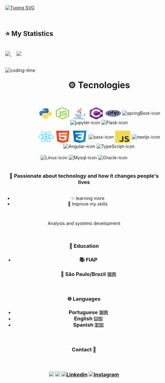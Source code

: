 

[![Typing SVG](https://readme-typing-svg.herokuapp.com/?color=1e90ff&size=44&center=true&vCenter=true&width=1000&lines=HELLO,+My+name+is+Heitor;I'm+19+years+old;I'm+from+Brazil;I+attending+systems+Development;Be+Welcome!+:%29)](https://git.io/typing-svg)

 
<br/>

<div>
 <h2> ⭐ My Statistics</h2>
</div>

<br/>

<div>
  <a href="https://github.com/HeitorBMarini">
    <img height="180em" src="https://github-readme-stats.vercel.app/api?username=HeitorBMarini&show_icons=true&theme=dracula&include_all_commits=true&count_private=true" />
    <img height="180em" src="https://github-readme-stats.vercel.app/api/top-langs/?username=HeitorBMarini&layout=compact&langs_count=16&theme=dracula" style="margin-left:  
     1rem;"/>
  </a>
</div>


<br/>



 

 <div  align="center"> 
   <div ><br>
     <img align="left" height="250" alt="coding-time" src="code.gif">
     <h1 style="display: inline_block" align="center">⚙️ Tecnologies </h1>
    <br>
    <br>
     <img align="center" height="40" width="50" alt="python-icon"  src="https://raw.githubusercontent.com/devicons/devicon/master/icons/python/python-original.svg">
     <img align="center" height="40" width="50" alt="nodejs-icon" src="https://raw.githubusercontent.com/devicons/devicon/master/icons/nodejs/nodejs-original.svg">
     <img align="center" height="40" width="50" alt="java-icon" src="https://raw.githubusercontent.com/devicons/devicon/master/icons/java/java-original.svg">
      <img align="center" height="40" width="50" alt="c#-icon" src="https://raw.githubusercontent.com/devicons/devicon/master/icons/csharp/csharp-original.svg">
      <img align="center" height="40" width="50" alt="php-icon" src="https://raw.githubusercontent.com/devicons/devicon/master/icons/php/php-original.svg">
      <img align="center" height="40" width="50" alt="springBoot-icon" src="https://cdn.jsdelivr.net/gh/devicons/devicon/icons/spring/spring-original-wordmark.svg">
     <img align="center" height="50" width="60" alt="jupyter-icon" src="https://cdn.jsdelivr.net/gh/devicons/devicon/icons/jupyter/jupyter-original-wordmark.svg">
     <img align="center" height="50" width="60" alt="Flask-icon" src="https://cdn.jsdelivr.net/gh/devicons/devicon/icons/flask/flask-original-wordmark.svg">
    <br>
    <br>
     <img align="center" height="40" width="50" alt="react-icon" src="https://raw.githubusercontent.com/devicons/devicon/master/icons/react/react-original.svg">
     <img align="center" height="40" width="50" alt="html-icon" src="https://raw.githubusercontent.com/devicons/devicon/master/icons/html5/html5-original.svg">
     <img align="center" height="40" width="50" alt="css-icon" src="https://raw.githubusercontent.com/devicons/devicon/master/icons/css3/css3-original.svg">
     <img align="center" height="40" width="50" alt="sass-icon" src="https://cdn.jsdelivr.net/gh/devicons/devicon/icons/sass/sass-original.svg">
      <img align="center" height="40" width="50" alt="javascript-icon" src="https://raw.githubusercontent.com/devicons/devicon/master/icons/javascript/javascript-original.svg">
     <img align="center" height="40" width="50" alt="nextjs-icon" src="https://cdn.jsdelivr.net/gh/devicons/devicon/icons/nextjs/nextjs-line.svg">
     <img align="center" height="40" width="50" alt="Angular-icon" src="https://cdn.jsdelivr.net/gh/devicons/devicon/icons/angularjs/angularjs-original.svg">
     <img align="center" height="40" width="50" alt="TypeScript-icon" src="https://cdn.jsdelivr.net/gh/devicons/devicon/icons/typescript/typescript-plain.svg">
      <br>
    <br>
     <img align="center" height="40" width="60" alt="Linux-icon" src="https://cdn.jsdelivr.net/gh/devicons/devicon/icons/linux/linux-original.svg">
     <img align="center" height="50" width="60" alt="Mysql-icon" src="https://cdn.jsdelivr.net/gh/devicons/devicon/icons/mysql/mysql-original-wordmark.svg">
     <img align="center" height="50" width="60" alt="Oracle-icon" src="https://cdn.jsdelivr.net/gh/devicons/devicon/icons/oracle/oracle-original.svg">


   

 <br/>
 

<br/>
<div  align="center"> 

 <h3> 
🚀 Passionate about technology and how it changes people's lives
 </h3>
 
<ul> 
 <br>
  <li> ✨ learning more</li>
  <li> 🔧 Improve my skills</li>
</ul>



 <br/>
 

 <p> Analysis and systems development</p>

<br/>

<h3>🏫 Education<h3/>

<ul> 
  <li> 📚 FIAP </li>
 <br
  <li> 📍 São Paulo/Brazil 🇧🇷</li>

</ul>

<br/>

 <h3>🌐 Languages <h3/>
 
 <ul>
  <li>Portuguese 🇧🇷 </li>
  <li>English 🇺🇸 </li>
  <li>Spanish 🇪🇸</li>
 </ul>

<br/>

 <h3>Contact 📱<h3/>

<br/>
 
<a href = "mailto:heitor.marini07@gmail.com"><img src="https://img.shields.io/badge/-Gmail-%23333?style=for-the-badge&logo=gmail&logoColor=red" target="_blank"></a>
 <a href="https://api.whatsapp.com/send/?phone=%2B5511999657980&text&app_absent=0" target="_blank"><img src="https://img.shields.io/badge/WhatsApp-25D366?style=for-the-badge&logo=whatsapp&logoColor=white" target="_blank"></a>
 [![Linkedin](https://img.shields.io/badge/LinkedIn-0077B5?style=for-the-badge&logo=linkedin&logoColor=white)](https://www.linkedin.com/in/heitor-borba-marini/)
 [![Instagram](https://img.shields.io/badge/Instagram-%23E4405F?style=for-the-badge&logo=instagram&logoColor=white)](https://www.instagram.com/heitor.marini195/)

</div>

 
